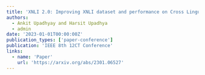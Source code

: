 ```yaml
---
title: 'XNLI 2.0: Improving XNLI dataset and performance on Cross Lingual Understanding'
authors:
  - Ankit Upadhyay and Harsit Upadhya
  - admin
date: '2023-01-01T00:00:00Z'
publication_types: ['paper-conference']
publication: 'IEEE 8th 12CT Conference'
links:
  - name: 'Paper'
    url: 'https://arxiv.org/abs/2301.06527'
---
```


